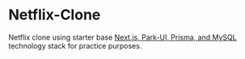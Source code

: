# Netflix-Clone

Netflix clone using starter base [Next.js, Park-UI, Prisma, and MySQL](https://github.com/rubenmonterogonzalez/NextJS-ParkUI-Prisma5-MySQL.git) technology stack for practice purposes.
